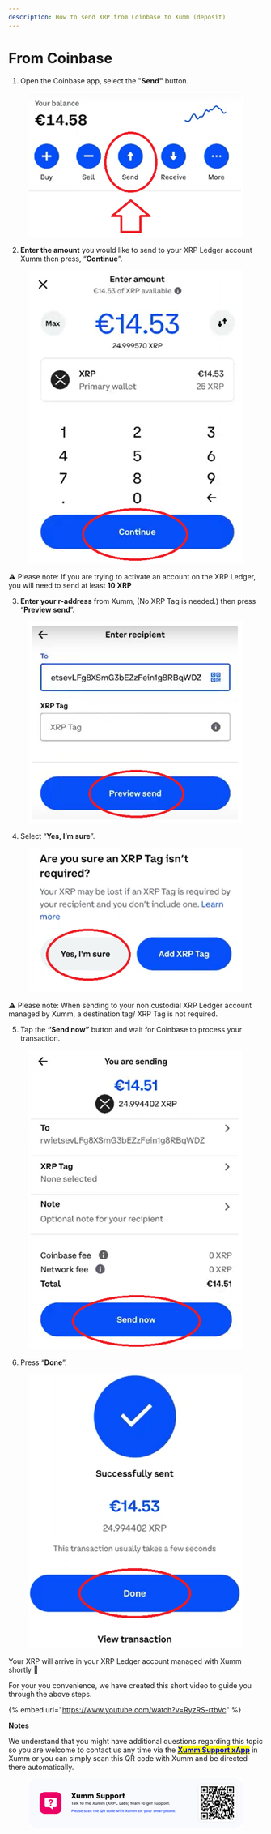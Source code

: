 ```yaml
---
description: How to send XRP from Coinbase to Xumm (deposit)
---
```


# From Coinbase

1. Open the Coinbase app, select the "**Send"** button.

<figure><img src="../../.gitbook/assets/Coinbase - 1.png" alt=""><figcaption></figcaption></figure>

2. **Enter the amount** you would like to send to your XRP Ledger account Xumm then press, “**Continue**”.

<figure><img src="../../.gitbook/assets/Coinbase - 2.png" alt=""><figcaption></figcaption></figure>

⚠️ Please note: If you are trying to activate an account on the XRP Ledger, you will need to send at least **10 XRP**

3. **Enter your r-address** from Xumm, (No XRP Tag is needed.) then press “**Preview send**”.

<figure><img src="../../.gitbook/assets/Coinbase - 3.png" alt=""><figcaption></figcaption></figure>

4. Select “**Yes, I’m sure**”.

<figure><img src="../../.gitbook/assets/Coinbase - 4.png" alt=""><figcaption></figcaption></figure>

⚠️ Please note: When sending to your non custodial XRP Ledger account managed by Xumm, a destination tag/ XRP Tag is not required.

5. Tap the **“Send now”** button and wait for Coinbase to process your transaction.

<figure><img src="../../.gitbook/assets/Coinbase - 5.png" alt=""><figcaption></figcaption></figure>

6. Press “**Done**”.

<figure><img src="../../.gitbook/assets/Coinbase - 6.png" alt=""><figcaption></figcaption></figure>

Your XRP will arrive in your XRP Ledger account managed with Xumm shortly 🎉

For your you convenience, we have created this short video to guide you through the above steps.

{% embed url="https://www.youtube.com/watch?v=RyzRS-rtbVc" %}

**Notes**

We understand that you might have additional questions regarding this topic so you are welcome to contact us any time via the [<mark style="color:blue;">**Xumm Support xApp**</mark>](https://xumm.app/detect/xapp:xumm.support?ref=helpcenter) in Xumm or you can simply scan this QR code with Xumm and be directed there automatically.

<figure><img src="../../.gitbook/assets/Support banner Xumm.png" alt=""><figcaption></figcaption></figure>
